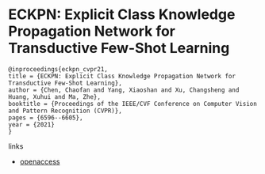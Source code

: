 # ECKPN: Explicit Class Knowledge Propagation Network for Transductive Few-Shot Learning

```
@inproceedings{eckpn_cvpr21,
title = {ECKPN: Explicit Class Knowledge Propagation Network for Transductive Few-Shot Learning},
author = {Chen, Chaofan and Yang, Xiaoshan and Xu, Changsheng and Huang, Xuhui and Ma, Zhe},
booktitle = {Proceedings of the IEEE/CVF Conference on Computer Vision and Pattern Recognition (CVPR)},
pages = {6596--6605},
year = {2021}
}
```
links
- [openaccess](http://openaccess.thecvf.com//content/CVPR2021/html/Chen_ECKPN_Explicit_Class_Knowledge_Propagation_Network_for_Transductive_Few-Shot_Learning_CVPR_2021_paper.html)
